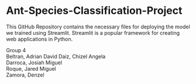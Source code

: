 # Ant-Species-Classification-Project
This GitHub Repository contains the necessary files for deploying the model we trained using Streamlit. Streamlit is a popular framework for creating web applications in Python.

Group 4 <br>
Beltran, Adrian David <be>
Daiz, Chizel Angela <br>
Darroca, Josiah Miguel <br>
Roque, Jared Miguel <br>
Zamora, Denzel
